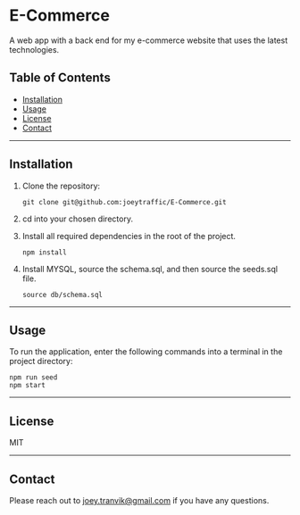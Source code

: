 # E-Commerce

A web app with a back end for my e-commerce website that uses the latest technologies.

## Table of Contents

- [Installation](#installation)
- [Usage](#usage)
- [License](#license)
- [Contact](#contact)

---

## Installation

1. Clone the repository:

   ```
   git clone git@github.com:joeytraffic/E-Commerce.git
   ```

2. cd into your chosen directory.

3. Install all required dependencies in the root of the project.

   ```
   npm install
   ```

4. Install MYSQL, source the schema.sql, and then source the seeds.sql file.

   ```
   source db/schema.sql
   ```

---

## Usage

To run the application, enter the following commands into a terminal in the project directory:

    npm run seed
    npm start

---

## License

MIT

---

## Contact

Please reach out to joey.tranvik@gmail.com if you have any questions.
